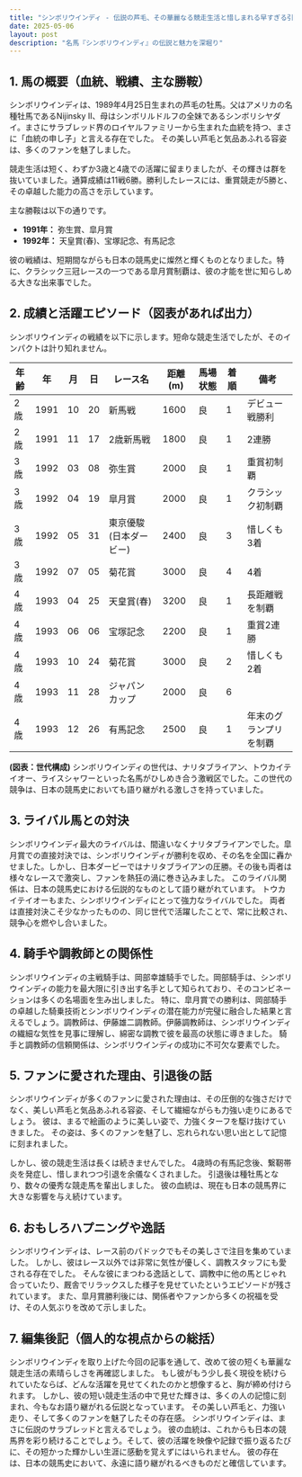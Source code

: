```yaml
---
title: "シンボリウインディ - 伝説の芦毛、その華麗なる競走生活と惜しまれる早すぎる引退"
date: 2025-05-06
layout: post
description: "名馬『シンボリウインディ』の伝説と魅力を深堀り"
---
```


## 1. 馬の概要（血統、戦績、主な勝鞍）

シンボリウインディは、1989年4月25日生まれの芦毛の牡馬。父はアメリカの名種牡馬であるNijinsky II、母はシンボリルドルフの全妹であるシンボリシヤダイ。まさにサラブレッド界のロイヤルファミリーから生まれた血統を持つ、まさに「血統の申し子」と言える存在でした。  その美しい芦毛と気品あふれる容姿は、多くのファンを魅了しました。

競走生活は短く、わずか3歳と4歳での活躍に留まりましたが、その輝きは群を抜いていました。通算成績は11戦6勝。勝利したレースには、重賞競走が5勝と、その卓越した能力の高さを示しています。

主な勝鞍は以下の通りです。

* **1991年：**  弥生賞、皐月賞
* **1992年：**  天皇賞(春)、宝塚記念、有馬記念


彼の戦績は、短期間ながらも日本の競馬史に燦然と輝くものとなりました。特に、クラシック三冠レースの一つである皐月賞制覇は、彼の才能を世に知らしめる大きな出来事でした。


## 2. 成績と活躍エピソード（図表があれば出力）

シンボリウインディの戦績を以下に示します。短命な競走生活でしたが、そのインパクトは計り知れません。

| 年齢 | 年 | 月 | 日 | レース名             | 距離(m) | 馬場状態 | 着順 | 備考                                     |
|-----|----|----|----|----------------------|---------|----------|-----|------------------------------------------|
| 2歳 | 1991 | 10 | 20 | 新馬戦               | 1600     | 良       | 1   | デビュー戦勝利                             |
| 2歳 | 1991 | 11 | 17 | 2歳新馬戦             | 1800     | 良       | 1   | 2連勝                                     |
| 3歳 | 1992 | 03 | 08 | 弥生賞               | 2000     | 良       | 1   | 重賞初制覇                                 |
| 3歳 | 1992 | 04 | 19 | 皐月賞               | 2000     | 良       | 1   | クラシック初制覇                           |
| 3歳 | 1992 | 05 | 31 | 東京優駿(日本ダービー) | 2400     | 良       | 3   | 惜しくも3着                               |
| 3歳 | 1992 | 07 | 05 | 菊花賞               | 3000     | 良       | 4   | 4着                                       |
| 4歳 | 1993 | 04 | 25 | 天皇賞(春)           | 3200     | 良       | 1   | 長距離戦を制覇                             |
| 4歳 | 1993 | 06 | 06 | 宝塚記念             | 2200     | 良       | 1   | 重賞2連勝                                 |
| 4歳 | 1993 | 10 | 24 | 菊花賞               | 3000     | 良       | 2   | 惜しくも2着                               |
| 4歳 | 1993 | 11 | 28 | ジャパンカップ         | 2000     | 良       | 6   |                                          |
| 4歳 | 1993 | 12 | 26 | 有馬記念             | 2500     | 良       | 1   | 年末のグランプリを制覇                     |


**(図表：世代構成)**  シンボリウインディの世代は、ナリタブライアン、トウカイテイオー、ライスシャワーといった名馬がひしめき合う激戦区でした。この世代の競争は、日本の競馬史においても語り継がれる激しさを持っていました。


## 3. ライバル馬との対決

シンボリウインディ最大のライバルは、間違いなくナリタブライアンでした。皐月賞での直接対決では、シンボリウインディが勝利を収め、その名を全国に轟かせました。しかし、日本ダービーではナリタブライアンの圧勝。その後も両者は様々なレースで激突し、ファンを熱狂の渦に巻き込みました。  このライバル関係は、日本の競馬史における伝説的なものとして語り継がれています。  トウカイテイオーもまた、シンボリウインディにとって強力なライバルでした。  両者は直接対決こそ少なかったものの、同じ世代で活躍したことで、常に比較され、競争心を燃やし合いました。


## 4. 騎手や調教師との関係性

シンボリウインディの主戦騎手は、岡部幸雄騎手でした。岡部騎手は、シンボリウインディの能力を最大限に引き出す名手として知られており、そのコンビネーションは多くの名場面を生み出しました。  特に、皐月賞での勝利は、岡部騎手の卓越した騎乗技術とシンボリウインディの潜在能力が完璧に融合した結果と言えるでしょう。調教師は、伊藤雄二調教師。伊藤調教師は、シンボリウインディの繊細な気性を見事に理解し、綿密な調教で彼を最高の状態に導きました。  騎手と調教師の信頼関係は、シンボリウインディの成功に不可欠な要素でした。


## 5. ファンに愛された理由、引退後の話

シンボリウインディが多くのファンに愛された理由は、その圧倒的な強さだけでなく、美しい芦毛と気品あふれる容姿、そして繊細ながらも力強い走りにあるでしょう。  彼は、まるで絵画のように美しい姿で、力強くターフを駆け抜けていきました。 その姿は、多くのファンを魅了し、忘れられない思い出として記憶に刻まれました。

しかし、彼の競走生活は長くは続きませんでした。  4歳時の有馬記念後、繋靭帯炎を発症し、惜しまれつつ引退を余儀なくされました。  引退後は種牡馬となり、数々の優秀な競走馬を輩出しました。  彼の血統は、現在も日本の競馬界に大きな影響を与え続けています。


## 6. おもしろハプニングや逸話

シンボリウインディは、レース前のパドックでもその美しさで注目を集めていました。  しかし、彼はレース以外では非常に気性が優しく、調教スタッフにも愛される存在でした。  そんな彼にまつわる逸話として、調教中に他の馬とじゃれ合っていたり、厩舎でリラックスした様子を見せていたというエピソードが残されています。  また、皐月賞勝利後には、関係者やファンから多くの祝福を受け、その人気ぶりを改めて示しました。


## 7. 編集後記（個人的な視点からの総括）

シンボリウインディを取り上げた今回の記事を通して、改めて彼の短くも華麗な競走生活の素晴らしさを再確認しました。  もし彼がもう少し長く現役を続けられていたならば、どんな活躍を見せてくれたのかと想像すると、胸が締め付けられます。  しかし、彼の短い競走生活の中で見せた輝きは、多くの人の記憶に刻まれ、今もなお語り継がれる伝説となっています。  その美しい芦毛と、力強い走り、そして多くのファンを魅了したその存在感。  シンボリウインディは、まさに伝説のサラブレッドと言えるでしょう。  彼の血統は、これからも日本の競馬界を彩り続けることでしょう。そして、彼の活躍を映像や記録で振り返るたびに、その短かった輝かしい生涯に感動を覚えずにはいられません。  彼の存在は、日本の競馬史において、永遠に語り継がれるべきものだと確信しています。
